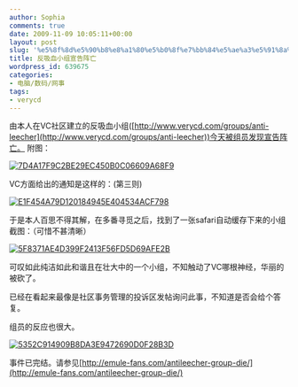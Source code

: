 ```yaml
---
author: Sophia
comments: true
date: 2009-11-09 10:05:11+00:00
layout: post
slug: '%e5%8f%8d%e5%90%b8%e8%a1%80%e5%b0%8f%e7%bb%84%e5%ae%a3%e5%91%8a%e9%98%b5%e4%ba%a1'
title: 反吸血小组宣告阵亡
wordpress_id: 639675
categories:
- 电脑/数码/网事
tags:
- verycd
---
```


由本人在VC社区建立的反吸血小组([http://www.verycd.com/groups/anti-leecher](http://www.verycd.com/groups/anti-leecher))今天被组员发现宣告阵亡。
附图：

[![7D4A17F9C2BE29EC450B0C06609A68F9](http://archiheart.info/wp-content/uploads/2009/11/7D4A17F9C2BE29EC450B0C06609A68F9_thumb.png)](http://archiheart.info/wp-content/uploads/2009/11/7D4A17F9C2BE29EC450B0C06609A68F9.png)

VC方面给出的通知是这样的：(第三则)

[![E1F454A79D120184945E404534ACF798](http://archiheart.info/wp-content/uploads/2009/11/E1F454A79D120184945E404534ACF798_thumb.png)](http://archiheart.info/wp-content/uploads/2009/11/E1F454A79D120184945E404534ACF798.png)

于是本人百思不得其解，在多番寻觅之后，找到了一张safari自动缓存下来的小组截图：（可惜不甚清晰）

[![5F8371AE4D399F2413F56FD5D69AFE2B](http://archiheart.info/wp-content/uploads/2009/11/5F8371AE4D399F2413F56FD5D69AFE2B_thumb.jpg)](http://archiheart.info/wp-content/uploads/2009/11/5F8371AE4D399F2413F56FD5D69AFE2B.jpg)

可叹如此纯洁如此和谐且在壮大中的一个小组，不知触动了VC哪根神经，华丽的被砍了。
<!-- more -->
已经在看起来最像是社区事务管理的投诉区发帖询问此事，不知道是否会给个答复。

组员的反应也很大。

[![5352C914909B8DA3E9472690D0F28B3D](http://archiheart.info/wp-content/uploads/2009/11/5352C914909B8DA3E9472690D0F28B3D_thumb.png)](http://archiheart.info/wp-content/uploads/2009/11/5352C914909B8DA3E9472690D0F28B3D.png)

事件已完结。请参见[http://emule-fans.com/antileecher-group-die/](http://emule-fans.com/antileecher-group-die/)
